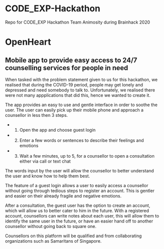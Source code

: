 # CODE_EXP-Hackathon
Repo for CODE_EXP Hackathon Team Animosity during Brainhack 2020 

# OpenHeart
## Mobile app to provide easy access to 24/7 counselling services for people in need
When tasked with the problem statement given to us for this hackathon, we realised that during the COVID-19 period, people may get lonely and depressed and need somebody to talk to. Unfortunately, we realised there were not many appplications that did this, hence we wanted to create it. 

The app provides an easy to use and gentle interface in order to soothe the user. The user can easily pick up their mobile phone and approach a counsellor in less then 3 steps. 

- 1. Open the app and choose guest login
- 2. Enter a few words or sentences to describe their feelings and emotions
- 3. Wait a few minutes, up to 5, for a counsellor to open a consultation either via call or text chat

The words input by the user will allow the counsellor to better understand the user and know how to help them best. 

The feature of a guest login allows a user to easily access a counsellor without going through tedious steps to register an account. This is gentler and easier on their already fragile and negative emotions.

After a consultation, the guest user has the option to create an account, which will allow us to better cater to him in the future. With a registered account, counsellors can write notes about each user, this will allow them to identify the same user in the future, or have an easier hand off to another counsellor without going back to square one.

Counsellors on this platform will be qualified and from collaborating organizations such as Samaritans of Singapore.
